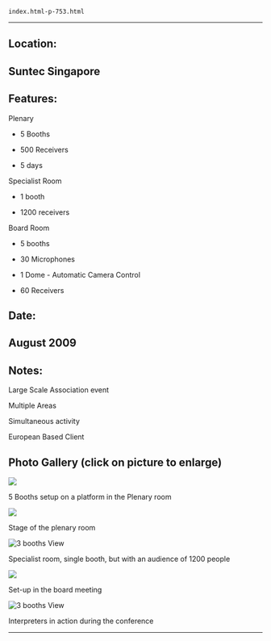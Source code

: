 
    index.html-p-753.html
----------------------------------------------------------

## Location:

## Suntec Singapore

## Features:

Plenary

 - 5 Booths

 - 500 Receivers

 - 5 days

Specialist Room

 - 1 booth

 - 1200 receivers

Board Room

 - 5 booths

 - 30 Microphones

 - 1 Dome - Automatic Camera Control

 - 60 Receivers

## Date:

## August 2009

## Notes:

Large Scale Association event

Multiple Areas

Simultaneous activity

European Based Client

## Photo Gallery (click on picture to enlarge)

![ ](wp-content/uploads/2011/09/fdi-5booths-on-platform_s.jpg)

5 Booths setup on a platform in the Plenary room

![  ](wp-content/uploads/2011/09/fdi-planery-stage_s.jpg)

Stage of the plenary room

![3 booths View](wp-content/uploads/2011/09/fdi-specialist-room_s.jpg)

Specialist room, single booth, but with an audience of 1200 people

![ ](wp-content/uploads/2011/09/fdi-board-meeting-setup_s.jpg)

Set-up in the board meeting

![3 booths View](wp-content/uploads/2011/09/fdi-interpreters_s.jpg)

Interpreters in action during the conference




----------------------------------------------------------
